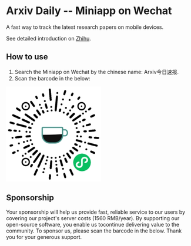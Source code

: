 
# Arxiv Daily -- Miniapp on Wechat

A fast way to track the latest research papers on mobile devices.
 
See detailed introduction on [Zhihu](https://zhuanlan.zhihu.com/p/76578218).

## How to use

1. Search the Miniapp on Wechat by the chinese name: Arxiv今日速报.
2. Scan the barcode in the below:

![barcode](./barcode.jpg)

## Sponsorship

Your sponsorship will help us provide fast, reliable service to our users by covering our project's server costs (1560 RMB/year). By supporting our open-source software, you enable us tocontinue delivering value to the community. To sponsor us, please scan the barcode in the below. Thank you for your generous support.


